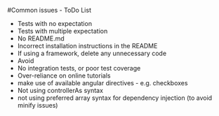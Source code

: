 #Common issues - ToDo List

  * Tests with no expectation
  * Tests with multiple expectation
  * No README.md
  * Incorrect installation instructions in the README
  * If using a framework, delete any unnecessary code
  * Avoid <div>
  * No integration tests, or poor test coverage
  * Over-reliance on online tutorials
  * make use of available angular directives - e.g. checkboxes
  * Not using controllerAs syntax
  * not using preferred array syntax for dependency injection (to avoid minify issues)
